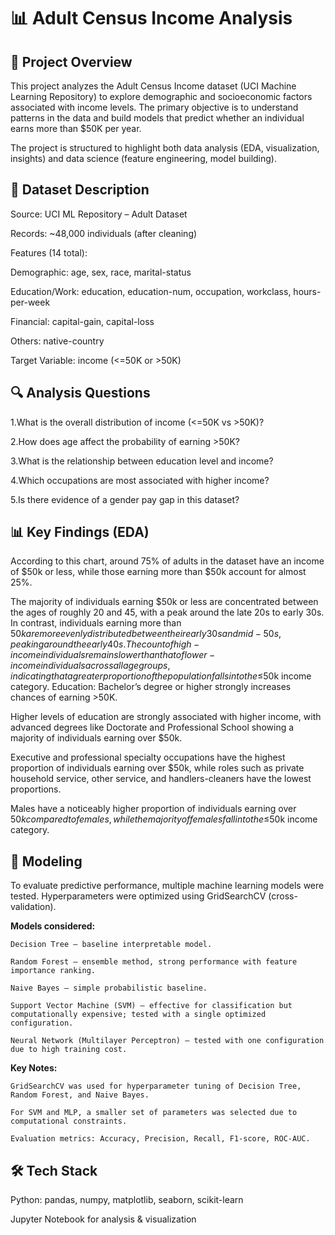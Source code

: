 # 📊 **Adult Census Income Analysis**
## 📌 **Project Overview**

This project analyzes the Adult Census Income dataset (UCI Machine Learning Repository) to explore demographic and socioeconomic factors associated with income levels. The primary objective is to understand patterns in the data and build models that predict whether an individual earns more than $50K per year.

The project is structured to highlight both data analysis (EDA, visualization, insights) and data science (feature engineering, model building).

## 📂 **Dataset Description**

Source: UCI ML Repository – Adult Dataset

Records: ~48,000 individuals (after cleaning)

Features (14 total):

Demographic: age, sex, race, marital-status

Education/Work: education, education-num, occupation, workclass, hours-per-week

Financial: capital-gain, capital-loss

Others: native-country

Target Variable: income (<=50K or >50K)

## 🔍 **Analysis Questions**

1.What is the overall distribution of income (<=50K vs >50K)?

2.How does age affect the probability of earning >50K?

3.What is the relationship between education level and income?

4.Which occupations are most associated with higher income?

5.Is there evidence of a gender pay gap in this dataset?

## 📊 **Key Findings (EDA)**

According to this chart, around 75% of adults in the dataset have an income of $50k or less, while those earning more than $50k account for almost 25%.

The majority of individuals earning $50k or less are concentrated between the ages of roughly 20 and 45, with a peak around the late 20s to early 30s. In contrast, individuals earning more than $50k are more evenly distributed between their early 30s and mid-50s, peaking around the early 40s. The count of high-income individuals remains lower than that of lower-income individuals across all age groups, indicating that a greater proportion of the population falls into the ≤$50k income category.
Education: Bachelor’s degree or higher strongly increases chances of earning >50K.

Higher levels of education are strongly associated with higher income, with advanced degrees like Doctorate and Professional School showing a majority of individuals earning over $50k.

Executive and professional specialty occupations have the highest proportion of individuals earning over $50k, while roles such as private household service, other service, and handlers-cleaners have the lowest proportions.

Males have a noticeably higher proportion of individuals earning over $50k compared to females, while the majority of females fall into the ≤$50k income category.

## 🤖 **Modeling**
To evaluate predictive performance, multiple machine learning models were tested. Hyperparameters were optimized using GridSearchCV (cross-validation).

**Models considered:**
   
    Decision Tree – baseline interpretable model.
    
    Random Forest – ensemble method, strong performance with feature importance ranking.
    
    Naive Bayes – simple probabilistic baseline.
    
    Support Vector Machine (SVM) – effective for classification but computationally expensive; tested with a single optimized configuration.
    
    Neural Network (Multilayer Perceptron) – tested with one configuration due to high training cost.

**Key Notes:**
   
    GridSearchCV was used for hyperparameter tuning of Decision Tree, Random Forest, and Naive Bayes.
   
    For SVM and MLP, a smaller set of parameters was selected due to computational constraints.
   
    Evaluation metrics: Accuracy, Precision, Recall, F1-score, ROC-AUC.

## 🛠️ **Tech Stack**

Python: pandas, numpy, matplotlib, seaborn, scikit-learn

Jupyter Notebook for analysis & visualization